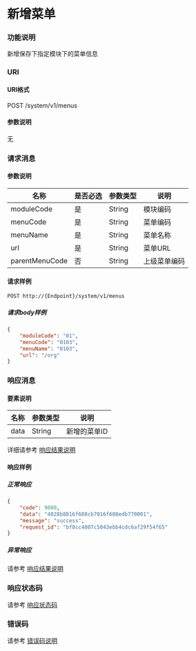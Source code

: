 # 新增菜单

### 功能说明
新增保存下指定模块下的菜单信息

### URI
#### URI格式  
POST /system/v1/menus

#### 参数说明  
无

### 请求消息
#### 参数说明  
| 名称 | 是否必选 | 参数类型 | 说明 |
| --- | --- | --- | --- |
| moduleCode | 是 | String | 模块编码 |
| menuCode | 是 | String | 菜单编码 |
| menuName | 是 | String | 菜单名称 |
| url | 是 | String | 菜单URL |
| parentMenuCode | 否 | String | 上级菜单编码 |

#### 请求样例  
```
POST http://{Endpoint}/system/v1/menus
```
##### 请求body样例
```json
{
	"moduleCode": "01",
	"menuCode": "0103",
	"menuName": "0103",
	"url": "/org"
}
```
### 响应消息
#### 要素说明
| 名称 | 参数类型 | 说明 |
| --- | --- | --- |
| data | String | 新增的菜单ID |

详细请参考 [响应结果说明](../../../common/response/result.md#要素说明)  

#### 响应样例
##### 正常响应
```json
{
	"code": 9000,
	"data": "4028b8816f608cb7016f608edb770001",
	"message": "success",
	"request_id": "bf8cc4007c5043ebb4cdc6af29f54f65"
}
```
##### 异常响应
请参考 [响应结果说明](../../../common/response/result.md#异常响应样例)

### 响应状态码
请参考 [响应状态码](../../../common/response/status.md)

### 错误码
请参考 [错误码说明](../../../common/errorCode/README.md)
